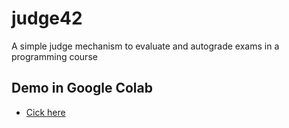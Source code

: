 # judge42

A simple judge mechanism to evaluate and autograde exams in a programming course

## Demo in Google Colab

- [Cick here](https://drive.google.com/file/d/1knqakan3IzZbFRPmiRic_0fHjeSTTK6n/view?usp=sharing)
